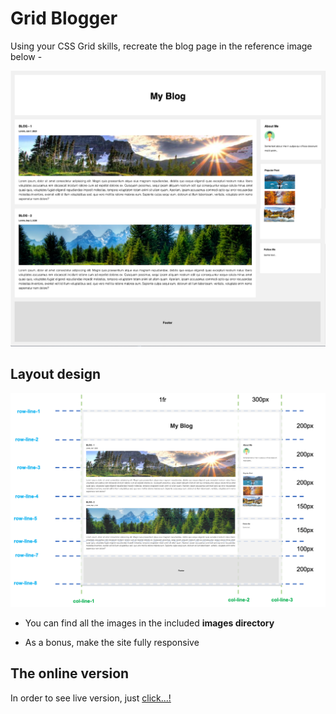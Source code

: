 # Grid Blogger

Using your CSS Grid skills, recreate the blog page in the reference image below -

![Desktop](./layout_images/desktop.png "desktop version")

## Layout design

![Desktop](./layout_images/Blog_layout.png "desktop version")

- You can find all the images in the included **images directory**

- As a bonus, make the site fully responsive

## The online version

In order to see live version, just [click...!](https://hsnakk.github.io/UIB_Layout_Grid_Exercise-2/)
